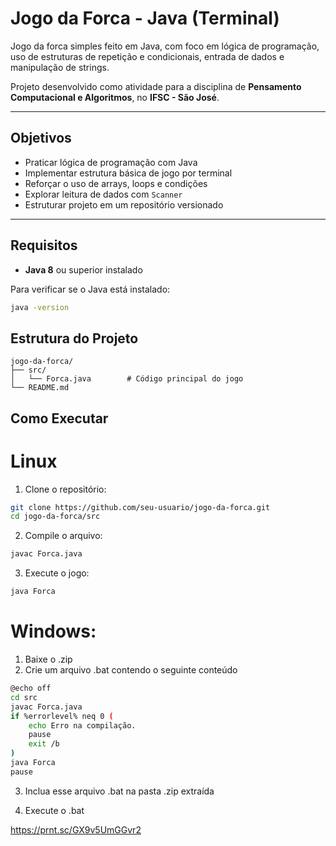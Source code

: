 # Jogo da Forca - Java (Terminal)

Jogo da forca simples feito em Java, com foco em lógica de programação, uso de estruturas de repetição e condicionais, entrada de dados e manipulação de strings.

Projeto desenvolvido como atividade para a disciplina de **Pensamento Computacional e Algoritmos**, no **IFSC - São José**.

---

## Objetivos

- Praticar lógica de programação com Java  
- Implementar estrutura básica de jogo por terminal  
- Reforçar o uso de arrays, loops e condições  
- Explorar leitura de dados com `Scanner`  
- Estruturar projeto em um repositório versionado  

---

## Requisitos

- **Java 8** ou superior instalado

Para verificar se o Java está instalado:

```bash
java -version
```

## Estrutura do Projeto
```text
jogo-da-forca/
├── src/
│   └── Forca.java        # Código principal do jogo
└── README.md
```

## Como Executar
# Linux
1. Clone o repositório:
```bash
git clone https://github.com/seu-usuario/jogo-da-forca.git
cd jogo-da-forca/src
```
2. Compile o arquivo:
```bash
javac Forca.java
```
3. Execute o jogo:
```bash
java Forca
```

# Windows: 
1. Baixe o .zip
2. Crie um arquivo .bat contendo o seguinte conteúdo
```bash
@echo off
cd src
javac Forca.java
if %errorlevel% neq 0 (
    echo Erro na compilação.
    pause
    exit /b
)
java Forca
pause
```
3. Inclua esse arquivo .bat na pasta .zip extraída

4. Execute o .bat


https://prnt.sc/GX9v5UmGGvr2
